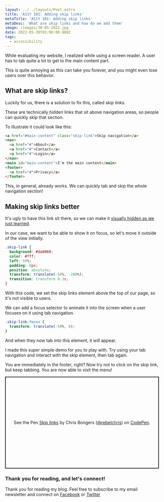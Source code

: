 ```yaml
---
layout: ../../layouts/Post.astro
title: 'A11Y 101: Adding skip links'
metaTitle: 'A11Y 101: Adding skip links'
metaDesc: 'What are skip links and how do we add them'
image: /images/30-05-2022.jpg
date: 2022-05-30T03:00:00.000Z
tags:
  - accessibility
---
```


While evaluating my website, I realized while using a screen reader. A user has to tab quite a lot to get to the main content part.

This is quite annoying as this can take you forever, and you might even lose users over this behavior.

## What are skip links?

Luckily for us, there is a solution to fix this, called skip links.

These are technically hidden links that sit above navigation areas, so people can quickly skip that section.

To illustrate it could look like this:

```html
<a href="#main-content" class="skip-link">Skip navigation</a>
<nav>
  <a href="#">About</a>
  <a href="#">Contact</a>
  <a href="#">Login</a>
</nav>
<main id="main-content">I'm the main content</main>
<footer>
  <a href="#">Privacy</a>
</footer>
```

This, in general, already works. We can quickly tab and skip the whole navigation section!

## Making skip links better

It's ugly to have this link sit there, so we can make it [visually hidden as we just learned](https://daily-dev-tips.com/posts/a11y-101-hiding-content/).

In our case, we want to be able to show it on focus, so let's move it outside of the view initially.

```css
.skip-link {
  background: #da0060;
  color: #fff;
  left: 50%;
  padding: 8px;
  position: absolute;
  transform: translate(-50%, -200%);
  transition: transform 0.3s;
}
```

With this code, we set the skip links element above the top of our page, so it's not visible to users.

We can add a focus selector to animate it into the screen when a user focuses on it using tab navigation.

```css
.skip-link:focus {
  transform: translate(-50%, 0);
}
```

And when they now tab into this element, it will appear.

I made this super simple demo for you to play with.
Try using your tab navigation and interact with the skip element, then tab again.

You are immediately in the footer, right?
Now try not to click on the skip link, but keep tabbing.
You are now able to visit the menu!

<p class="codepen" data-height="300" data-default-tab="html,result" data-slug-hash="NWygvvQ" data-user="rebelchris" style="height: 300px; box-sizing: border-box; display: flex; align-items: center; justify-content: center; border: 2px solid; margin: 1em 0; padding: 1em;">
  <span>See the Pen <a href="https://codepen.io/rebelchris/pen/NWygvvQ">
  Skip links</a> by Chris Bongers (<a href="https://codepen.io/rebelchris">@rebelchris</a>)
  on <a href="https://codepen.io">CodePen</a>.</span>
</p>
<script async src="https://cpwebassets.codepen.io/assets/embed/ei.js"></script>

### Thank you for reading, and let's connect!

Thank you for reading my blog. Feel free to subscribe to my email newsletter and connect on [Facebook](https://www.facebook.com/DailyDevTipsBlog) or [Twitter](https://twitter.com/DailyDevTips1)
